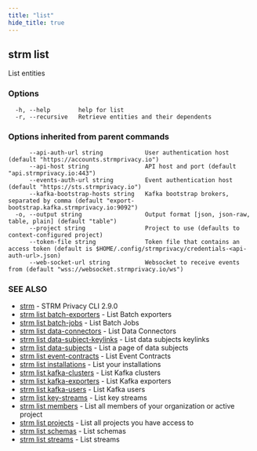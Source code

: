 ```yaml
---
title: "list"
hide_title: true
---
```

## strm list

List entities

### Options

```
  -h, --help        help for list
  -r, --recursive   Retrieve entities and their dependents
```

### Options inherited from parent commands

```
      --api-auth-url string            User authentication host (default "https://accounts.strmprivacy.io")
      --api-host string                API host and port (default "api.strmprivacy.io:443")
      --events-auth-url string         Event authentication host (default "https://sts.strmprivacy.io")
      --kafka-bootstrap-hosts string   Kafka bootstrap brokers, separated by comma (default "export-bootstrap.kafka.strmprivacy.io:9092")
  -o, --output string                  Output format [json, json-raw, table, plain] (default "table")
      --project string                 Project to use (defaults to context-configured project)
      --token-file string              Token file that contains an access token (default is $HOME/.config/strmprivacy/credentials-<api-auth-url>.json)
      --web-socket-url string          Websocket to receive events from (default "wss://websocket.strmprivacy.io/ws")
```

### SEE ALSO

* [strm](/cli-reference/strm/index.md)	 - STRM Privacy CLI 2.9.0
* [strm list batch-exporters](/cli-reference/strm/list/batch-exporters.md)	 - List Batch exporters
* [strm list batch-jobs](/cli-reference/strm/list/batch-jobs.md)	 - List Batch Jobs
* [strm list data-connectors](/cli-reference/strm/list/data-connectors.md)	 - List Data Connectors
* [strm list data-subject-keylinks](/cli-reference/strm/list/data-subject-keylinks.md)	 - List data subjects keylinks
* [strm list data-subjects](/cli-reference/strm/list/data-subjects.md)	 - List a page of data subjects
* [strm list event-contracts](/cli-reference/strm/list/event-contracts.md)	 - List Event Contracts
* [strm list installations](/cli-reference/strm/list/installations.md)	 - List your installations
* [strm list kafka-clusters](/cli-reference/strm/list/kafka-clusters.md)	 - List Kafka clusters
* [strm list kafka-exporters](/cli-reference/strm/list/kafka-exporters.md)	 - List Kafka exporters
* [strm list kafka-users](/cli-reference/strm/list/kafka-users.md)	 - List Kafka users
* [strm list key-streams](/cli-reference/strm/list/key-streams.md)	 - List key streams
* [strm list members](/cli-reference/strm/list/members.md)	 - List all members of your organization or active project
* [strm list projects](/cli-reference/strm/list/projects.md)	 - List all projects you have access to
* [strm list schemas](/cli-reference/strm/list/schemas.md)	 - List schemas
* [strm list streams](/cli-reference/strm/list/streams.md)	 - List streams

